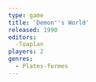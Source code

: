 ```yaml
---
type: game
title: 'Demon''s World'
released: 1990
editors: 
  -Toaplan
players: 2
genres:
  - Plates-formes
---
```

